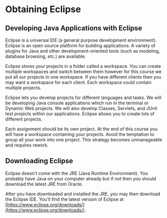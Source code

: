 # Obtaining Eclipse

## Developing Java Applications with Eclipse

Eclipse is a universal IDE \(a general purpose development environment\). Eclipse is an open source platform for building applications. A variety of plugins for Java and other development-oriented tools \(such as modeling, database browsing, etc.\) are available.

Eclipse stores your projects in a folder called a workspace. You can create multiple workspaces and switch between them however for this course we put all our projects in one workspace. If you have different clients then you may want a workspace for each client. Each workspace could contain multiple projects.

Eclipse lets you develop projects for different languages and tasks. We will be developing Java console applications which run in the terminal or Dynamic Web projects. We will also develop Classes, Servlets, and JUnit test projects within our applications. Eclipse allows you to create lots of different projects.

Each assignment should be its own project. At the end of this course you will have a workspace containing your projects. Avoid the temptation to group all your work into one project. This strategy becomes unmanageable and requires rework.

## Downloading Eclipse

Eclipse doesn't come with the JRE \(Java Runtime Environment\). You probably have Java on your computer already but if not then you should download the latest JRE from Oracle.

After you have downloaded and installed the JRE, you may then download the Eclipse IDE. You'll find the latest version of Eclipse at [https://www.eclipse.org/downloads/](https://www.eclipse.org/downloads/).

